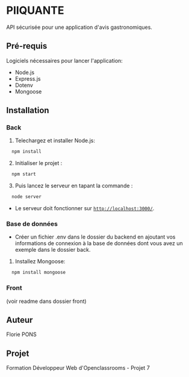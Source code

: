 # PIIQUANTE

API sécurisée pour une application d'avis gastronomiques.
  
## Pré-requis

Logiciels nécessaires pour lancer l'application:

- Node.js
- Express.js
- Dotenv
- Mongoose
  
## Installation
### Back

1. Telechargez et installer Node.js:
```bash
  npm install
``` 
2. Initialiser le projet : 
```bash
  npm start
``` 
3. Puis lancez le serveur en tapant la commande : 
```bash
  node server
``` 
- Le serveur doit fonctionner sur [`http://localhost:3000/`](http://localhost:3000/).

### Base de données
- Créer un fichier .env dans le dossier du backend en ajoutant vos informations de connexion à la base de données dont vous avez un exemple dans le dossier back.

1. Installez Mongoose:
```bash
  npm install mongoose
``` 

### Front

(voir readme dans dossier front)

## Auteur

Florie PONS

## Projet

Formation Développeur Web d'Openclassrooms - Projet 7
